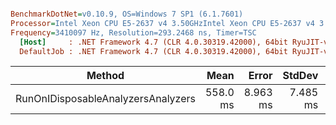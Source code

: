 ``` ini

BenchmarkDotNet=v0.10.9, OS=Windows 7 SP1 (6.1.7601)
Processor=Intel Xeon CPU E5-2637 v4 3.50GHzIntel Xeon CPU E5-2637 v4 3.50GHz, ProcessorCount=16
Frequency=3410097 Hz, Resolution=293.2468 ns, Timer=TSC
  [Host]     : .NET Framework 4.7 (CLR 4.0.30319.42000), 64bit RyuJIT-v4.7.2053.0
  DefaultJob : .NET Framework 4.7 (CLR 4.0.30319.42000), 64bit RyuJIT-v4.7.2053.0


```
 |                             Method |     Mean |    Error |   StdDev |     Gen 0 |    Gen 1 | Allocated |
 |----------------------------------- |---------:|---------:|---------:|----------:|---------:|----------:|
 | RunOnIDisposableAnalyzersAnalyzers | 558.0 ms | 8.963 ms | 7.485 ms | 7629.1667 | 941.6667 |  45.94 MB |
